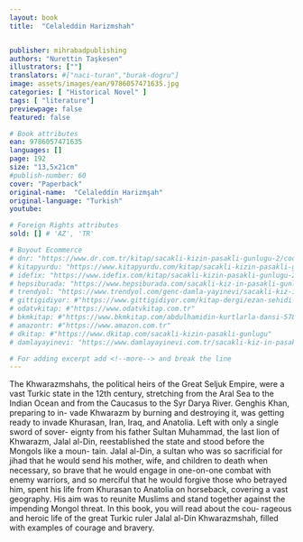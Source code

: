 ```yaml
---
layout: book
title:  "Celaleddin Harizmshah"


publisher: mihrabadpublishing
authors: "Nurettin Taşkesen"
illustrators: [""]
translators: #["naci-turan","burak-dogru"]
image: assets/images/ean/9786057471635.jpg
categories: [ "Historical Novel" ]
tags: [ "literature"]
previewpage: false
featured: false

# Book attributes
ean: 9786057471635
languages: []
page: 192
size: "13,5x21cm"
#publish-number: 60
cover: "Paperback"
original-name:  "Celaleddin Harizmşah"
original-language: "Turkish"
youtube:

# Foreign Rights attributes
sold: [] # 'AZ', 'TR'

# Buyout Ecommerce
# dnr: "https://www.dr.com.tr/kitap/sacakli-kizin-pasakli-gunlugu-2/cocuk-ve-genclik/genclik-10-yas/roman-oyku/urunno=0001893059001"
# kitapyurdu: "https://www.kitapyurdu.com/kitap/sacakli-kizin-pasakli-gunlugu-2-/560122.html&filter_name=Sa%C3%A7akl%C4%B1+K%C4%B1z%27%C4%B1n+Pasakl%C4%B1+G%C3%BCnl%C3%BC%C4%9F%C3%BC+2"
# idefix: "https://www.idefix.com/kitap/sacakli-kizin-pasakli-gunlugu-2/cocuk-ve-genclik/genclik-10-yas/roman-oyku/urunno=0001893059001"
# hepsiburada: "https://www.hepsiburada.com/sacakli-kiz-in-pasakli-gunlugu-2-damla-yayinevi-p-HBV000012ER86"
# trendyol: "https://www.trendyol.com/genc-damla-yayinevi/sacakli-kiz-in-pasakli-gunlugu-2-p-54825777"
# gittigidiyor: #"https://www.gittigidiyor.com/kitap-dergi/ezan-sehidi-adnan-menderes_pdp_732728793"
# odatvkitap: #"https://www.odatvkitap.com.tr"
# bkmkitap: #"https://www.bkmkitap.com/abdulhamidin-kurtlarla-dansi-578226"
# amazontr: #"https://www.amazon.com.tr"
# dkitap: #"https://www.dkitap.com/sacakli-kizin-pasakli-gunlugu"
# damlayayinevi: "https://www.damlayayinevi.com.tr/sacakli-kiz-in-pasakli-gunlugu-2-bu-iste-bi-terslik-var"

# For adding excerpt add <!--more--> and break the line
---
```

The Khwarazmshahs, the political heirs of the
Great Seljuk Empire, were a vast Turkic state in
the 12th century, stretching from the Aral Sea to
the Indian Ocean and from the Caucasus to the
Syr Darya River. Genghis Khan, preparing to in-
vade Khwarazm by burning and destroying it, was
getting ready to invade Khurasan, Iran, Iraq, and
Anatolia. Left with only a single sword of sover-
eignty from his father Sultan Muhammad, the last
lion of Khwarazm, Jalal al-Din, reestablished the
state and stood before the Mongols like a moun-
tain. Jalal al-Din, a sultan who was so sacrificial
for jihad that he would send his mother, wife,
and children to death when necessary, so brave
that he would engage in one-on-one combat with
enemy warriors, and so merciful that he would
forgive those who betrayed him, spent his life from
Khurasan to Anatolia on horseback, covering a
vast geography. His aim was to reunite Muslims
and stand together against the impending Mongol
threat. In this book, you will read about the cou-
rageous and heroic life of the great Turkic ruler
Jalal al-Din Khwarazmshah, filled with examples of
courage and bravery.
<!--more--> 

